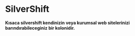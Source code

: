 # SilverShift

**Kısaca silvershift kendinizin veya kurumsal web sitelerinizi barındırabileceginiz bir kolonidir.**


